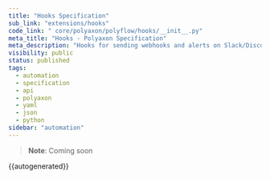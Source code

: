 ```yaml
---
title: "Hooks Specification"
sub_link: "extensions/hooks"
code_link: " core/polyaxon/polyflow/hooks/__init__.py"
meta_title: "Hooks - Polyaxon Specification"
meta_description: "Hooks for sending webhooks and alerts on Slack/Discord/... when a job fails, succeeds, stops... and integrating with external systems"
visibility: public
status: published
tags:
  - automation
  - specification
  - api
  - polyaxon
  - yaml
  - json
  - python
sidebar: "automation"
---
```


> **Note**: Coming soon

{{autogenerated}}
